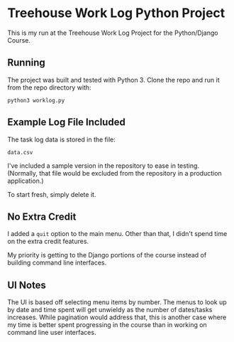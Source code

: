 Treehouse Work Log Python Project
=================================

This is my run at the Treehouse Work Log Project for the Python/Django Course. 

Running
-------

The project was built and tested with Python 3. Clone the repo and run it from the repo directory with:

    python3 worklog.py


Example Log File Included
-------------------------

The task log data is stored in the file:

    data.csv

I've included a sample version in the repository to ease in testing. (Normally, that file would be excluded from the repository in a production application.)

To start fresh, simply delete it. 


No Extra Credit
---------------

I added a `quit` option to the main menu. Other than that, I didn't spend time on the extra credit features. 

My priority is getting to the Django portions of the course instead of building command line interfaces.

UI Notes
--------

The UI is based off selecting menu items by number. The menus to look up by date and time spent will get unwieldy as the number of dates/tasks increases. While pagination would address that, this is another case where my time is better spent progressing in the course than in working on command line user interfaces. 




